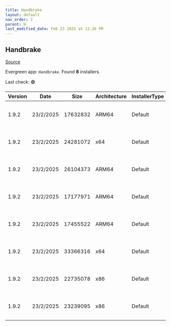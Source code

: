 ```yaml
---
title: Handbrake
layout: default
nav_order: 2
parent: H
last_modified_date: Feb 23 2025 at 12:26 PM
---
```


## Handbrake

[Source](https://handbrake.fr/)

Evergreen app: `Handbrake`. Found **8** installers.

Last check: 🟢

| Version | Date      | Size     | Architecture | InstallerType | Type | URI                                                                                                                                                                                                    |
| ------- | --------- | -------- | ------------ | ------------- | ---- | ------------------------------------------------------------------------------------------------------------------------------------------------------------------------------------------------------ |
| 1.9.2   | 23/2/2025 | 17632832 | ARM64        | Default       | exe  | [https://github.com/HandBrake/HandBrake/releases/download/1.9.2/HandBrake-1.9.2-arm64-Win_GUI.exe](https://github.com/HandBrake/HandBrake/releases/download/1.9.2/HandBrake-1.9.2-arm64-Win_GUI.exe)   |
| 1.9.2   | 23/2/2025 | 24281072 | x64          | Default       | exe  | [https://github.com/HandBrake/HandBrake/releases/download/1.9.2/HandBrake-1.9.2-x86_64-Win_GUI.exe](https://github.com/HandBrake/HandBrake/releases/download/1.9.2/HandBrake-1.9.2-x86_64-Win_GUI.exe) |
| 1.9.2   | 23/2/2025 | 26104373 | ARM64        | Default       | zip  | [https://github.com/HandBrake/HandBrake/releases/download/1.9.2/HandBrake-1.9.2-arm64-Win_GUI.zip](https://github.com/HandBrake/HandBrake/releases/download/1.9.2/HandBrake-1.9.2-arm64-Win_GUI.zip)   |
| 1.9.2   | 23/2/2025 | 17177971 | ARM64        | Default       | zip  | [https://github.com/HandBrake/HandBrake/releases/download/1.9.2/HandBrakeCLI-1.9.2-win-aarch64.zip](https://github.com/HandBrake/HandBrake/releases/download/1.9.2/HandBrakeCLI-1.9.2-win-aarch64.zip) |
| 1.9.2   | 23/2/2025 | 17455522 | ARM64        | Default       | zip  | [https://github.com/HandBrake/HandBrake/releases/download/1.9.2/LibHB-1.9.2-win-aarch64.zip](https://github.com/HandBrake/HandBrake/releases/download/1.9.2/LibHB-1.9.2-win-aarch64.zip)               |
| 1.9.2   | 23/2/2025 | 33366316 | x64          | Default       | zip  | [https://github.com/HandBrake/HandBrake/releases/download/1.9.2/HandBrake-1.9.2-x86_64-Win_GUI.zip](https://github.com/HandBrake/HandBrake/releases/download/1.9.2/HandBrake-1.9.2-x86_64-Win_GUI.zip) |
| 1.9.2   | 23/2/2025 | 22735078 | x86          | Default       | zip  | [https://github.com/HandBrake/HandBrake/releases/download/1.9.2/HandBrakeCLI-1.9.2-win-x86_64.zip](https://github.com/HandBrake/HandBrake/releases/download/1.9.2/HandBrakeCLI-1.9.2-win-x86_64.zip)   |
| 1.9.2   | 23/2/2025 | 23239095 | x86          | Default       | zip  | [https://github.com/HandBrake/HandBrake/releases/download/1.9.2/LibHB-1.9.2-win-x86_64.zip](https://github.com/HandBrake/HandBrake/releases/download/1.9.2/LibHB-1.9.2-win-x86_64.zip)                 |
